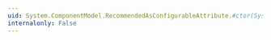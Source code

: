 ```yaml
---
uid: System.ComponentModel.RecommendedAsConfigurableAttribute.#ctor(System.Boolean)
internalonly: False
---
```


